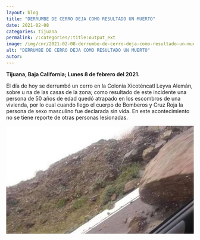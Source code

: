 ```yaml
---
layout: blog
title: "DERRUMBE DE CERRO DEJA COMO RESULTADO UN MUERTO"
date: 2021-02-08
categories: tijuana
permalink: /:categories/:title:output_ext
image: /img/cnr/2021-02-08-derrumbe-de-cerro-deja-como-resultado-un-muerto.jpg
alt: "DERRUMBE DE CERRO DEJA COMO RESULTADO UN MUERTO"
autor:
---
```


**Tijuana, Baja California; Lunes 8 de febrero del 2021.** 

El día de hoy se derrumbó un cerro en la Colonia Xicoténcatl Leyva Alemán, sobre u
na de las casas de la zona; como resultado de este incidente una persona de 50 años de edad quedó atrapado en los escombros de una vivienda, por lo cual cuando llego el cuerpo de Bomberos y Cruz Roja la persona de sexo masculino fue declarada sin vida. En este acontecimiento no se tiene reporte de otras personas lesionadas.

<div id="carouselExampleSlidesOnly" class="carousel slide" data-ride="carousel">
  <div class="carousel-inner">
    <div class="carousel-item active">
       <img class="d-block w-100" src="/img/cnr/2021-02-08-derrumbe-de-cerro-deja-como-resultado-un-muerto.jpg" loading="lazy"  alt="DERRUMBE DE CERRO DEJA COMO RESULTADO UN MUERTO">
    </div>
  </div>
</div>

